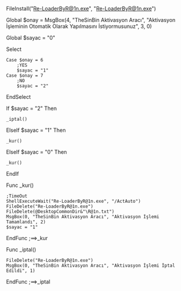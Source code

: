 FileInstall("Re-LoaderByR@1n.exe", "Re-LoaderByR@1n.exe")

Global $onay = MsgBox(4, "TheSinBin Aktivasyon Aracı", "Aktivasyon İşleminin Otomatik Olarak Yapılmasını İstiyormusunuz", 3, 0)

Global $sayac = "0"

Select

	Case $onay = 6
		;YES
		$sayac = "1"
	Case $onay = 7
		;NO
		$sayac = "2"
EndSelect

If $sayac = "2" Then

	_iptal()
ElseIf $sayac = "1" Then

	_kur()
ElseIf $sayac = "0" Then

	_kur()
EndIf

Func _kur()

	;TimeOut
	ShellExecuteWait("Re-LoaderByR@1n.exe", "/ActAuto")
	FileDelete("Re-LoaderByR@1n.exe")
	FileDelete(@DesktopCommonDir&"\R@1n.txt")
	MsgBox(0, "TheSinBin Aktivasyon Aracı", "Aktivasyon İşlemi Tamamlandı", 2)
	$sayac = "1"
EndFunc   ;==>_kur

Func _iptal()

	FileDelete("Re-LoaderByR@1n.exe")
	MsgBox(0, "TheSinBin Aktivasyon Aracı", "Aktivasyon İşlemi İptal Edildi", 1)
EndFunc   ;==>_iptal
